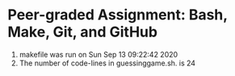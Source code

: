 # Peer-graded Assignment: Bash, Make, Git, and GitHub
1. makefile was run on Sun Sep 13 09:22:42 2020 
2. The number of code-lines in guessinggame.sh. is 24
